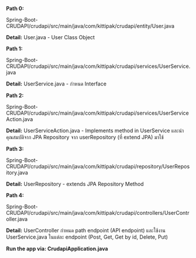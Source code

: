 **Path 0:**

Spring-Boot-CRUDAPI/crudapi/src/main/java/com/kittipak/crudapi/entity/User.java

**Detail:** User.java - User Class Object

**Path 1:**

Spring-Boot-CRUDAPI/crudapi/src/main/java/com/kittipak/crudapi/services/UserService.java

**Detail:** UserService.java - กำหนด Interface

**Path 2:**

Spring-Boot-CRUDAPI/crudapi/src/main/java/com/kittipak/crudapi/services/UserServiceAction.java

**Detail:** UserServiceAction.java - Implements method in UserService และนำคุณสมบัติจาก JPA Repository จาก userRepository (ที่ extend JPA) มาใช้

**Path 3:**

Spring-Boot-CRUDAPI/crudapi/src/main/java/com/kittipak/crudapi/repository/UserRepository.java

**Detail:** UserRepository - extends JPA Repository Method

**Path 4:**

Spring-Boot-CRUDAPI/crudapi/src/main/java/com/kittipak/crudapi/controllers/UserController.java

**Detail:** UserController กำหนด path endpoint (API endpoint) และใช้งาน UserService.java ในแต่ละ endpoint (Post, Get, Get by id, Delete, Put)


**Run the app via: CrudapiApplication.java**
